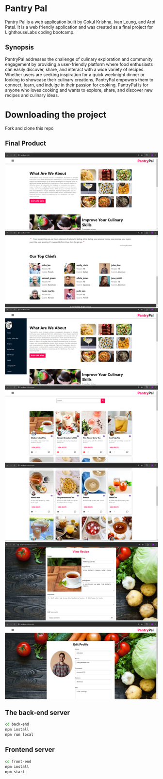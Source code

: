 # Pantry Pal

Pantry Pal is a web application built by Gokul Krishna, Ivan Leung, and Arpi Patel. It is a web friendly application and was created as a final project for LighthouseLabs coding bootcamp.

## Synopsis

PantryPal addresses the challenge of culinary exploration and community engagement by providing a user-friendly platform where food enthusiasts can easily discover, share, and interact with a wide variety of recipes. Whether users are seeking inspiration for a quick weeknight dinner or looking to showcase their culinary creations, PantryPal empowers them to connect, learn, and indulge in their passion for cooking. PantryPal is for anyone who loves cooking and wants to explore, share, and discover new recipes and culinary ideas.

# Downloading the project

Fork and clone this repo

## Final Product


!["Screenshort of home1"](https://github.com/arpipatel-ap/PantryPal/blob/main/docs/home1.png)
!["Screenshort of home2"](https://github.com/arpipatel-ap/PantryPal/blob/main/docs/home2.png)
!["Screenshort of home_sidebar"](https://github.com/arpipatel-ap/PantryPal/blob/main/docs/home-sidebar.png)
!["Screenshort of  recipes1"](https://github.com/arpipatel-ap/PantryPal/blob/main/docs/recipes1.png)
!["Screenshort of recipes2"](https://github.com/arpipatel-ap/PantryPal/blob/main/docs/recipes2.png)
!["Screenshort of  view"](https://github.com/arpipatel-ap/PantryPal/blob/main/docs/view.png)
!["Screenshort of profile"](https://github.com/arpipatel-ap/PantryPal/blob/main/docs/profile.png)



## The back-end server

```sh
cd back-end
npm install
npm run local
```

## Frontend server

```sh
cd front-end
npm install
npm start
```



